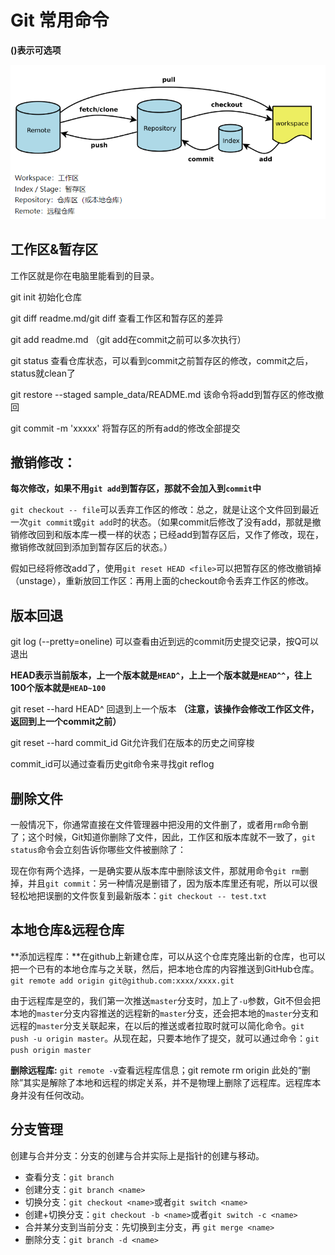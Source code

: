 # Git 常用命令

**()表示可选项**

![image-20220615152415329](.\git_learn.assets\image-20220615152415329.png)

## 工作区&暂存区

工作区就是你在电脑里能看到的目录。

git init 初始化仓库

git diff readme.md/git diff 查看工作区和暂存区的差异

git add readme.md （git add在commit之前可以多次执行）

git status 查看仓库状态，可以看到commit之前暂存区的修改，commit之后，status就clean了

git restore --staged sample_data/README.md 该命令将add到暂存区的修改撤回

git commit -m 'xxxxx' 将暂存区的所有add的修改全部提交

## 撤销修改：

**每次修改，如果不用`git add`到暂存区，那就不会加入到`commit`中**

`git checkout -- file`可以丢弃工作区的修改：总之，就是让这个文件回到最近一次`git commit`或`git add`时的状态。（如果commit后修改了没有add，那就是撤销修改回到和版本库一模一样的状态；已经add到暂存区后，又作了修改，现在，撤销修改就回到添加到暂存区后的状态。）

假如已经将修改add了，使用`git reset HEAD <file>`可以把暂存区的修改撤销掉（unstage），重新放回工作区：再用上面的checkout命令丢弃工作区的修改。

## 版本回退

git log (--pretty=oneline) 可以查看由近到远的commit历史提交记录，按Q可以退出

**HEAD表示当前版本，上一个版本就是`HEAD^`，上上一个版本就是`HEAD^^`，往上100个版本就是`HEAD~100`**

git reset --hard HEAD^ 回退到上一个版本 **（注意，该操作会修改工作区文件，返回到上一个commit之前）**

git reset --hard commit_id Git允许我们在版本的历史之间穿梭

commit_id可以通过查看历史git命令来寻找git reflog

## 删除文件

一般情况下，你通常直接在文件管理器中把没用的文件删了，或者用`rm`命令删了；这个时候，Git知道你删除了文件，因此，工作区和版本库就不一致了，`git status`命令会立刻告诉你哪些文件被删除了：

现在你有两个选择，一是确实要从版本库中删除该文件，那就用命令`git rm`删掉，并且`git commit`：另一种情况是删错了，因为版本库里还有呢，所以可以很轻松地把误删的文件恢复到最新版本：`git checkout -- test.txt`

## 本地仓库&远程仓库

**添加远程库：**在github上新建仓库，可以从这个仓库克隆出新的仓库，也可以把一个已有的本地仓库与之关联，然后，把本地仓库的内容推送到GitHub仓库。`git remote add origin git@github.com:xxxx/xxxx.git`

由于远程库是空的，我们第一次推送`master`分支时，加上了`-u`参数，Git不但会把本地的`master`分支内容推送的远程新的`master`分支，还会把本地的`master`分支和远程的`master`分支关联起来，在以后的推送或者拉取时就可以简化命令。`git push -u origin master`。从现在起，只要本地作了提交，就可以通过命令：`git push origin master`

**删除远程库:** `git remote -v`查看远程库信息；git remote rm origin 此处的“删除”其实是解除了本地和远程的绑定关系，并不是物理上删除了远程库。远程库本身并没有任何改动。

## 分支管理

创建与合并分支：分支的创建与合并实际上是指针的创建与移动。

- 查看分支：`git branch`
- 创建分支：`git branch <name>`
- 切换分支：`git checkout <name>`或者`git switch <name>`
- 创建+切换分支：`git checkout -b <name>`或者`git switch -c <name>`
- 合并某分支到当前分支：先切换到主分支，再 `git merge <name>`
- 删除分支：`git branch -d <name>`
